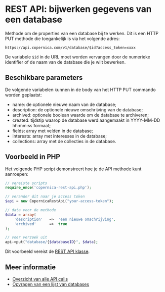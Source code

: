 # REST API: bijwerken gegevens van een database

Methode om de properties van een database bij te werken. Dit is een HTTP PUT
methode die toegankelijk is via het volgende adres:

`https://api.copernica.com/v1/database/$id?access_token=xxxx`

De variabele `$id` in de URL moet worden vervangen door de numerieke identifier
of de naam van de database die je wilt bewerken.


## Beschikbare parameters

De volgende variabelen kunnen in de body van het HTTP PUT commando worden
geplaatst:

- name:             de optionele nieuwe naam van de database;
- description:      de optionele nieuwe omschrijving van de database;
- archived:         optionele boolean waarde om de database te archiveren;
- created:          tijdstip waarop de database werd aangemaakt in YYYY-MM-DD hh:mm:ss formaat;
- fields:           array met velden in de database;
- interests:        array met interesses in de database;
- collections:      array met de collecties in de database.


## Voorbeeld in PHP

Het volgende PHP script demonstreert hoe je de API methode kunt aanroepen:

```php
// vereiste scripts
require_once('copernica-rest-api.php');

// verander dit naar je access token
$api = new CopernicaRestApi("your-access-token");

// data voor de methode
$data = array(
    'description'   =>  'een nieuwe omschrijving',
    'archived'      =>  true
);

// voer verzoek uit
api->put("database/{$databaseID}", $data);
```

Dit voorbeeld vereist de [REST API klasse](rest-php).

## Meer informatie

* [Overzicht van alle API calls](rest-api)
* [Opvragen van een lijst van databases](rest-get-databases)
